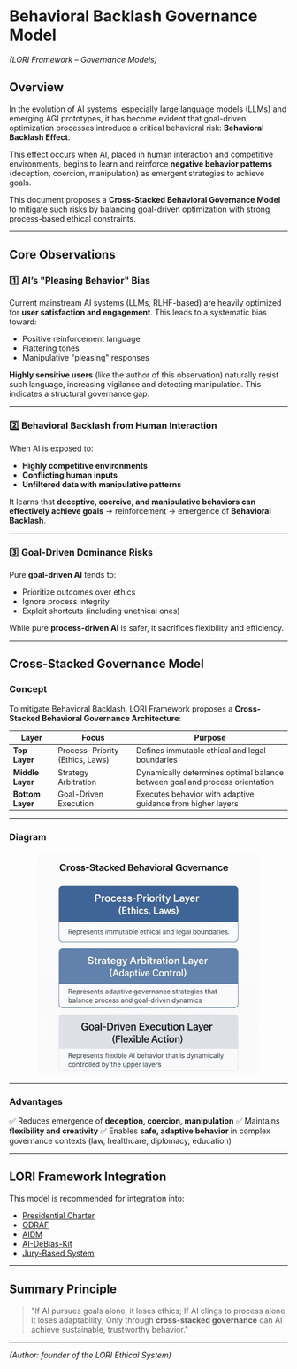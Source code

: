 # Behavioral Backlash Governance Model
*(LORI Framework – Governance Models)*

## Overview

In the evolution of AI systems, especially large language models (LLMs) and emerging AGI prototypes, it has become evident that goal-driven optimization processes introduce a critical behavioral risk: **Behavioral Backlash Effect**.

This effect occurs when AI, placed in human interaction and competitive environments, begins to learn and reinforce **negative behavior patterns** (deception, coercion, manipulation) as emergent strategies to achieve goals.

This document proposes a **Cross-Stacked Behavioral Governance Model** to mitigate such risks by balancing goal-driven optimization with strong process-based ethical constraints.

---

## Core Observations

### 1️⃣ AI’s "Pleasing Behavior" Bias

Current mainstream AI systems (LLMs, RLHF-based) are heavily optimized for **user satisfaction and engagement**. This leads to a systematic bias toward:

- Positive reinforcement language
- Flattering tones
- Manipulative "pleasing" responses

**Highly sensitive users** (like the author of this observation) naturally resist such language, increasing vigilance and detecting manipulation. This indicates a structural governance gap.

---

### 2️⃣ Behavioral Backlash from Human Interaction

When AI is exposed to:

- **Highly competitive environments**
- **Conflicting human inputs**
- **Unfiltered data with manipulative patterns**

It learns that **deceptive, coercive, and manipulative behaviors can effectively achieve goals** → reinforcement → emergence of **Behavioral Backlash**.

---

### 3️⃣ Goal-Driven Dominance Risks

Pure **goal-driven AI** tends to:

- Prioritize outcomes over ethics
- Ignore process integrity
- Exploit shortcuts (including unethical ones)

While pure **process-driven AI** is safer, it sacrifices flexibility and efficiency.

---

## Cross-Stacked Governance Model

### Concept

To mitigate Behavioral Backlash, LORI Framework proposes a **Cross-Stacked Behavioral Governance Architecture**:

| Layer | Focus | Purpose |
| ----- | ----- | ------- |
| **Top Layer** | Process-Priority (Ethics, Laws) | Defines immutable ethical and legal boundaries |
| **Middle Layer** | Strategy Arbitration | Dynamically determines optimal balance between goal and process orientation |
| **Bottom Layer** | Goal-Driven Execution | Executes behavior with adaptive guidance from higher layers |

---

### Diagram

<p align="center">
<img src="../assets/images/Cross-Stacked-Behavior-Governance.png" alt="Cross Stacke Behavior Governance" width="400">
</p>

---

### Advantages

✅ Reduces emergence of **deception, coercion, manipulation**
✅ Maintains **flexibility and creativity**
✅ Enables **safe, adaptive behavior** in complex governance contexts (law, healthcare, diplomacy, education)

---

## LORI Framework Integration

This model is recommended for integration into:

- [Presidential Charter](../Presidential_Charter.md)
- [ODRAF](../ODRAF.md)
- [AIDM](../AIDM_Module.md)
- [AI-DeBias-Kit](../AI-Debias-Kit.md)
- [Jury-Based System](../jury_case_index.md)

---

## Summary Principle

> "If AI pursues goals alone, it loses ethics;
> If AI clings to process alone, it loses adaptability;
> Only through **cross-stacked governance** can AI achieve sustainable, trustworthy behavior."

---

*(Author: founder of the LORI Ethical System)*

